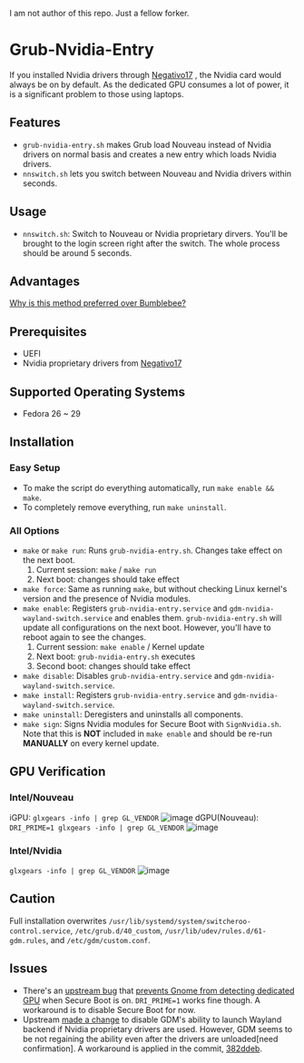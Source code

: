 I am not author of this repo. Just a fellow forker.
# Grub-Nvidia-Entry
If you installed Nvidia drivers through [Negativo17](https://negativo17.org/nvidia-driver/) , the Nvidia card would always be on by default. As the dedicated GPU consumes a lot of power, it is a significant problem to those using laptops.

## Features
*	`grub-nvidia-entry.sh` makes Grub load Nouveau instead of Nvidia drivers on normal basis and creates a new entry which loads Nvidia drivers.
*	`nnswitch.sh` lets you switch between Nouveau and Nvidia drivers within seconds.

## Usage
*	`nnswitch.sh`: Switch to Nouveau or Nvidia proprietary dirvers. You'll be brought to the login screen right after the switch. The whole process should be around 5 seconds.

## Advantages
[Why is this method preferred over Bumblebee?](https://superdanby.github.io/Blog/dealing-with-nvidia-optimus.html)

## Prerequisites
*   UEFI
*   Nvidia proprietary drivers from [Negativo17](https://negativo17.org/nvidia-driver/) 

## Supported Operating Systems
*   Fedora 26 ~ 29

## Installation

### Easy Setup
*	To make the script do everything automatically, run `make enable && make`.
*	To completely remove everything, run `make uninstall`.

### All Options
*   `make` or `make run`: Runs `grub-nvidia-entry.sh`. Changes take effect on the next boot.
	1.	Current session: `make` / `make run`
	2.	Next boot: changes should take effect
*   `make force`: Same as running `make`, but without checking Linux kernel's version and the presence of Nvidia modules.
*   `make enable`: Registers `grub-nvidia-entry.service` and `gdm-nvidia-wayland-switch.service` and enables them. `grub-nvidia-entry.sh` will update all configurations on the next boot. However, you'll have to reboot again to see the changes.
	1.	Current session: `make enable` / Kernel update
	2.	Next boot: `grub-nvidia-entry.sh` executes
	3.	Second boot: changes should take effect
*   `make disable`: Disables `grub-nvidia-entry.service` and `gdm-nvidia-wayland-switch.service`.
*   `make install`: Registers `grub-nvidia-entry.service` and `gdm-nvidia-wayland-switch.service`.
*   `make uninstall`: Deregisters and uninstalls all components.
*   `make sign`: Signs Nvidia modules for Secure Boot with `SignNvidia.sh`. Note that this is **NOT** included in `make enable` and should be re-run **MANUALLY** on every kernel update.

## GPU Verification

### Intel/Nouveau
iGPU: `glxgears -info | grep GL_VENDOR`
![image](https://user-images.githubusercontent.com/17717083/42094545-b2c5d6e0-7be2-11e8-96ac-c02493e5aeb9.png)
dGPU(Nouveau): `DRI_PRIME=1 glxgears -info | grep GL_VENDOR`
![image](https://user-images.githubusercontent.com/17717083/42094513-9a635e60-7be2-11e8-856d-107b64721851.png)

### Intel/Nvidia
`glxgears -info | grep GL_VENDOR`
![image](https://user-images.githubusercontent.com/17717083/42094950-d1ee623e-7be3-11e8-80c8-77f8209318ba.png)

## Caution
Full installation overwrites `/usr/lib/systemd/system/switcheroo-control.service`, `/etc/grub.d/40_custom`, `/usr/lib/udev/rules.d/61-gdm.rules`, and `/etc/gdm/custom.conf`.

## Issues
*   There's an [upstream bug](https://bugzilla.redhat.com/show_bug.cgi?id=1476366) that [prevents Gnome from detecting dedicated GPU](https://github.com/Superdanby/Grub-Nvidia-Entry/issues/2) when Secure Boot is on. `DRI_PRIME=1` works fine though. A workaround is to disable Secure Boot for now.
*   Upstream [made a change](https://bugzilla.gnome.org/show_bug.cgi?id=796315) to disable GDM's ability to launch Wayland backend if Nvidia proprietary drivers are used. However, GDM seems to be not regaining the ability even after the drivers are unloaded[need confirmation]. A workaround is applied in the commit,  [382ddeb](https://github.com/Superdanby/Grub-Nvidia-Entry/commit/382ddeb19e92282a4a4c55091c8b0615ce294e8e).

